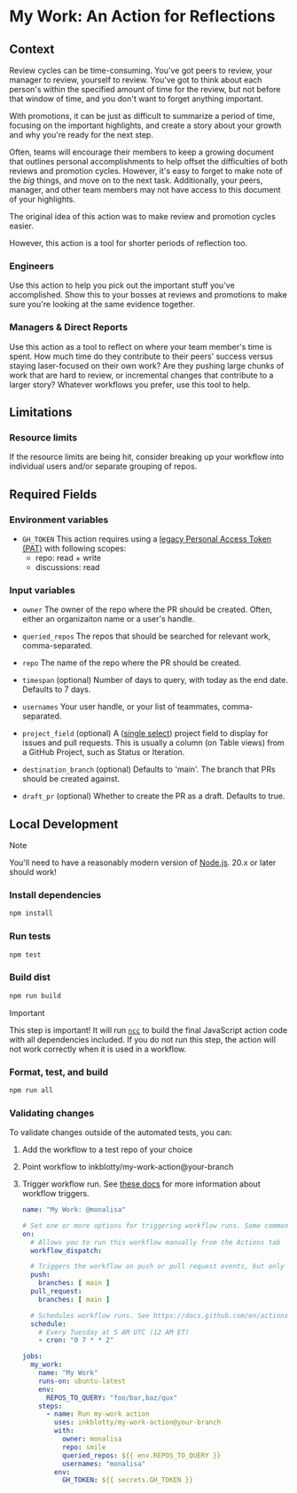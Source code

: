 # My Work: An Action for Reflections

## Context
Review cycles can be time-consuming. You've got peers to review, your manager to review, yourself to review. You've got to think about each person's within the specified amount of time for the review, but not before that window of time, and you don't want to forget anything important.

With promotions, it can be just as difficult to summarize a period of time, focusing on the important highlights, and create a story about your growth and why you're ready for the next step.

Often, teams will encourage their members to keep a growing document that outlines personal accomplishments to help offset the difficulties of both reviews and promotion cycles. However, it's easy to forget to make note of the *big* things, and move on to the next task. Additionally, your peers, manager, and other team members may not have access to this document of your highlights.

The original idea of this action was to make review and promotion cycles easier.

However, this action is a tool for shorter periods of reflection too.

### Engineers
Use this action to help you pick out the important stuff you've accomplished. Show this to your bosses at reviews and promotions to make sure you're looking at the same evidence together.

### Managers & Direct Reports
Use this action as a tool to reflect on where your team member's time is spent. How much time do they contribute to their peers' success versus staying laser-focused on their own work? Are they pushing large chunks of work that are hard to review, or incremental changes that contribute to a larger story? Whatever workflows you prefer, use this tool to help.

## Limitations
### Resource limits
If the resource limits are being hit, consider breaking up your workflow into individual users and/or separate grouping of repos.

## Required Fields
### Environment variables
- `GH_TOKEN`
This action requires using a [legacy Personal Access Token (PAT)](https://docs.github.com/en/authentication/keeping-your-account-and-data-secure/managing-your-personal-access-tokens#personal-access-tokens-classic) with following scopes:
  - repo: read + write
  - discussions: read

### Input variables
- `owner`
The owner of the repo where the PR should be created. Often, either an organizaiton name or a user's handle.

- `queried_repos`
The repos that should be searched for relevant work, comma-separated.

- `repo`
The name of the repo where the PR should be created.

- `timespan` (optional)
Number of days to query, with today as the end date. Defaults to 7 days.

- `usernames`
Your user handle, or your list of teammates, comma-separated.

- `project_field` (optional)
A ([single select](https://docs.github.com/en/issues/planning-and-tracking-with-projects/understanding-fields/about-single-select-fields)) project field to display for issues and pull requests. This is usually a column (on Table views) from a GitHub Project, such as Status or Iteration. 

- `destination_branch` (optional)
Defaults to 'main'. The branch that PRs should be created against.

- `draft_pr` (optional)
Whether to create the PR as a draft. Defaults to true.

## Local Development

> [!NOTE]
>
> You'll need to have a reasonably modern version of
> [Node.js](https://nodejs.org). 20.x or later should work!

### Install dependencies

   ```bash
   npm install
   ```

### Run tests

   ```bash
   npm test
   ```

### Build dist

   ```bash
   npm run build
   ```

   > [!IMPORTANT]
   > This step is important! It will run [`ncc`](https://github.com/vercel/ncc)
   > to build the final JavaScript action code with all dependencies included.
   > If you do not run this step, the action will not work correctly when it is
   > used in a workflow.

### Format, test, and build

   ```bash
   npm run all
   ```

### Validating changes

To validate changes outside of the automated tests, you can:

1. Add the workflow to a test repo of your choice
1. Point workflow to inkblotty/my-work-action@your-branch
1. Trigger workflow run. See [these docs](https://docs.github.com/en/actions/using-workflows/triggering-a-workflow) for more information about workflow triggers. 
   
   ```yml
   name: "My Work: @monalisa"

   # Set one or more options for triggering workflow runs. Some common examples included below.
   on:
     # Allows you to run this workflow manually from the Actions tab 
     workflow_dispatch:

     # Triggers the workflow on push or pull request events, but only for specific branch
     push:
       branches: [ main ]
     pull_request:
       branches: [ main ]

     # Schedules workflow runs. See https://docs.github.com/en/actions/using-workflows/events-that-trigger-workflows#schedule for syntax.
     schedule:
       # Every Tuesday at 5 AM UTC (12 AM ET)
       - cron: "0 7 * * 2"

   jobs:
     my_work:
       name: "My Work"
       runs-on: ubuntu-latest
       env:
         REPOS_TO_QUERY: "foo/bar,baz/qux"
       steps:
         - name: Run my-work action
           uses: inkblotty/my-work-action@your-branch
           with:
             owner: monalisa
             repo: smile
             queried_repos: ${{ env.REPOS_TO_QUERY }}
             usernames: "monalisa"
           env:
             GH_TOKEN: ${{ secrets.GH_TOKEN }}
   ```
